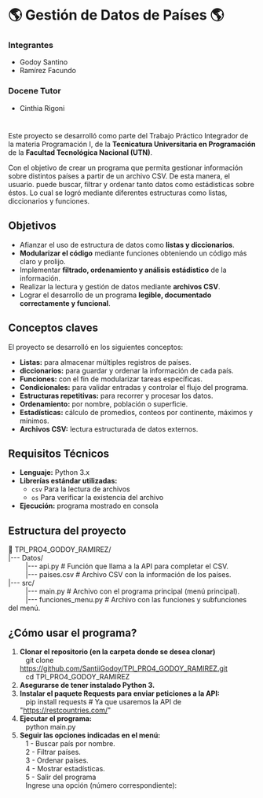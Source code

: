 # 🌎 Gestión de Datos de Países 🌎

### Integrantes

- Godoy Santino
- Ramírez Facundo

### Docene Tutor

- Cinthia Rigoni

#

Este proyecto se desarrolló como parte del Trabajo Práctico Integrador de la materia Programación I, de la **Tecnicatura Universitaria en Programación** de la **Facultad Tecnológica Nacional (UTN)**.

Con el objetivo de crear un programa que permita gestionar información sobre distintos países a partir de un archivo CSV. De esta manera, el usuario. puede buscar, filtrar y ordenar tanto datos como estádisticas sobre éstos. Lo cual se logró mediante diferentes estructuras como listas, diccionarios y funciones.

## Objetivos

- Afianzar el uso de estructura de datos como **listas y diccionarios**.
- **Modularizar el código** mediante funciones obteniendo un código más claro y prolijo.
- Implementar **filtrado, ordenamiento y análisis estádistico** de la información.
- Realizar la lectura y gestión de datos mediante **archivos CSV**.
- Lograr el desarrollo de un programa **legible, documentado correctamente y funcional**.

## Conceptos claves

El proyecto se desarrolló en los siguientes conceptos:

- **Listas:** para almacenar múltiples registros de países.
- **diccionarios:** para guardar y ordenar la información de cada país.
- **Funciones:** con el fin de modularizar tareas específicas.
- **Condicionales:** para validar entradas y controlar el flujo del programa.
- **Estructuras repetitivas:** para recorrer y procesar los datos.
- **Ordenamiento:** por nombre, población o superficie.
- **Estadísticas:** cálculo de promedios, conteos por continente, máximos y mínimos.
- **Archivos CSV:** lectura estructurada de datos externos.

## Requisitos Técnicos

- **Lenguaje:** Python 3.x
- **Librerías estándar utilizadas:**
  - `csv` Para la lectura de archivos
  - `os` Para verificar la existencia del archivo
- **Ejecución:** programa mostrado en consola

## Estructura del proyecto

📁 TPI_PRO4_GODOY_RAMIREZ/  
|--- Datos/  
&nbsp;&nbsp;&nbsp;&nbsp;&nbsp;&nbsp;&nbsp;&nbsp;&nbsp;|--- api.py # Función que llama a la API para completar el CSV.  
&nbsp;&nbsp;&nbsp;&nbsp;&nbsp;&nbsp;&nbsp;&nbsp;&nbsp;|--- paises.csv # Archivo CSV con la información de los países.  
|--- src/  
&nbsp;&nbsp;&nbsp;&nbsp;&nbsp;&nbsp;&nbsp;&nbsp;&nbsp;|--- main.py # Archivo con el programa principal (menú principal).  
&nbsp;&nbsp;&nbsp;&nbsp;&nbsp;&nbsp;&nbsp;&nbsp;&nbsp;|--- funciones_menu.py # Archivo con las funciones y subfunciones del menú.

## ¿Cómo usar el programa?

1. **Clonar el repositorio (en la carpeta donde se desea clonar)**  
   &nbsp;&nbsp;&nbsp;git clone https://github.com/SantiiGodoy/TPI_PRO4_GODOY_RAMIREZ.git  
   &nbsp;&nbsp;&nbsp;cd TPI_PRO4_GODOY_RAMIREZ
2. **Asegurarse de tener instalado Python 3.**
3. **Instalar el paquete Requests para enviar peticiones a la API:**  
   &nbsp;&nbsp;&nbsp;pip install requests # Ya que usaremos la API de "https://restcountries.com/"
4. **Ejecutar el programa:**  
   &nbsp;&nbsp;&nbsp;python main.py
5. **Seguir las opciones indicadas en el menú:**  
   &nbsp;&nbsp;&nbsp;1 - Buscar país por nombre.  
   &nbsp;&nbsp;&nbsp;2 - Filtrar países.  
   &nbsp;&nbsp;&nbsp;3 - Ordenar países.  
   &nbsp;&nbsp;&nbsp;4 - Mostrar estadísticas.  
   &nbsp;&nbsp;&nbsp;5 - Salir del programa  
   &nbsp;&nbsp;&nbsp;Ingrese una opción (número correspondiente):
